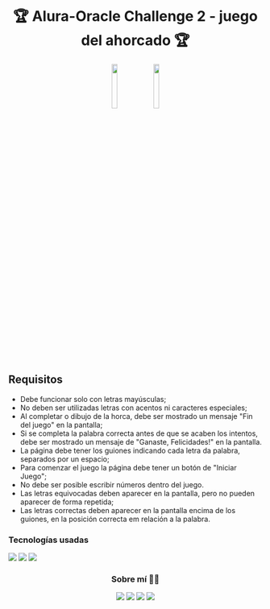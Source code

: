 <h1 align="center">🏆 Alura-Oracle Challenge 2 - juego del ahorcado 🏆</h1>
<div align="center">
  <a><img src="https://img.shields.io/badge/Estado%3A-Terminado-success" width="15%"></a>&nbsp;&nbsp;<a href="https://d4vc-198.github.io/challenge-oracle-ahorcado/" target="_blank"><img src="https://img.shields.io/badge/Demo%3A-Github pages-blueviolet" width="15%"></a>
</div>

<h2>Requisitos</h2>

- Debe funcionar solo con letras mayúsculas;
- No deben ser utilizadas letras con acentos ni caracteres especiales;
- Al completar o dibujo de la horca, debe ser mostrado un mensaje "Fin del juego" en la pantalla;
- Si se completa la palabra correcta antes de que se acaben los intentos, debe ser mostrado un mensaje de "Ganaste, Felicidades!" en la pantalla.
- La página debe tener los guiones indicando cada letra da palabra, separados por un espacio;
- Para comenzar el juego la página debe tener un botón de "Iniciar Juego";
- No debe ser posible escribir números dentro del juego.
- Las letras equivocadas deben aparecer en la pantalla, pero no pueden aparecer de forma repetida;
- Las letras correctas deben aparecer en la pantalla encima de los guiones, en la posición correcta em relación a la palabra.

<h3>Tecnologías usadas</h3>

<img src="https://img.shields.io/badge/HTML5-E34F26?style=for-the-badge&logo=html5&logoColor=white">&nbsp;<img src="https://img.shields.io/badge/CSS3-1572B6?style=for-the-badge&logo=css3&logoColor=white">&nbsp;<img src="https://img.shields.io/badge/JavaScript-323330?style=for-the-badge&logo=javascript&logoColor=F7DF1E">

<h3 align="center">Sobre mí 👨‍💻</h3>
<p align="center"><a href="https://www.facebook.com/D4vc198/"><img src="https://img.shields.io/badge/Facebook-1877F2?style=for-the-badge&logo=facebook&logoColor=white"></a>&nbsp;<a href="https://www.linkedin.com/in/diego-a-valdez-a4405a213/"><img src="https://img.shields.io/badge/LinkedIn-0077B5?style=for-the-badge&logo=linkedin&logoColor=white"></a>&nbsp;<a href="https://github.com/d4vc-198"><img src="https://img.shields.io/badge/GitHub-100000?style=for-the-badge&logo=github&logoColor=white"></a>&nbsp;<a href="https://play.google.com/store/apps/developer?id=Diego+A.+Valdez&hl=es_MX"><img src="https://img.shields.io/badge/Google_Play-414141?style=for-the-badge&logo=google-play&logoColor=white"></a>
</p>
